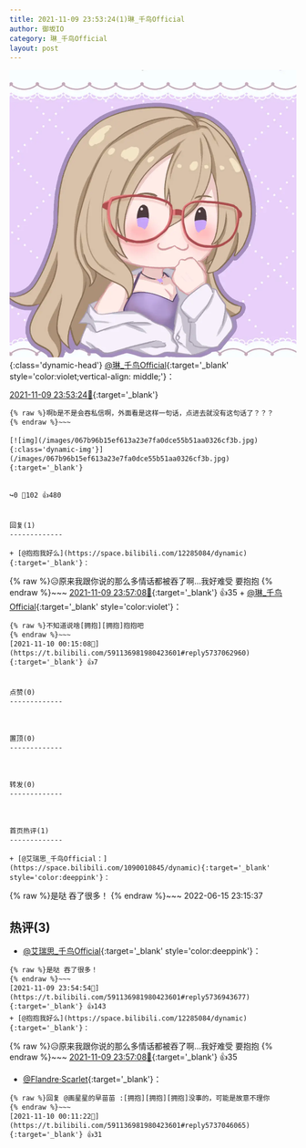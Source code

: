```yaml
---
title: 2021-11-09 23:53:24(1)琳_千鸟Official
author: 御坂IO
category: 琳_千鸟Official
layout: post
---
```


![img](/images/c0a88f85ebd0d056f37b114e0748e69556c8b488.jpg){:class='dynamic-head'}
[@琳_千鸟Official](https://space.bilibili.com/1620923329/dynamic){:target='_blank' style='color:violet;vertical-align: middle;'}：

[2021-11-09 23:53:24🔗](https://t.bilibili.com/591136981980423601){:target='_blank'}

~~~
{% raw %}啊b是不是会吞私信啊，外面看是这样一句话，点进去就没有这句话了？？？
{% endraw %}~~~

[![img](/images/067b96b15ef613a23e7fa0dce55b51aa0326cf3b.jpg){:class='dynamic-img'}](/images/067b96b15ef613a23e7fa0dce55b51aa0326cf3b.jpg){:target='_blank'}


↪️0 💬102 👍480


回复(1)
-------------

+ [@抱抱我好么](https://space.bilibili.com/12285084/dynamic){:target='_blank'}：
~~~
{% raw %}😥原来我跟你说的那么多情话都被吞了啊...我好难受 要抱抱
{% endraw %}~~~
[2021-11-09 23:57:08🔗](https://t.bilibili.com/591136981980423601#reply5736962667){:target='_blank'} 👍35
    + [@琳_千鸟Official](https://space.bilibili.com/1620923329/dynamic){:target='_blank' style='color:violet'}：
~~~
{% raw %}不知道说啥[拥抱][拥抱]抱抱吧
{% endraw %}~~~
[2021-11-10 00:15:08🔗](https://t.bilibili.com/591136981980423601#reply5737062960){:target='_blank'} 👍7


点赞(0)
-------------



置顶(0)
-------------



转发(0)
-------------



首页热评(1)
-------------

+ [@艾瑞思_千鸟Official：](https://space.bilibili.com/1090010845/dynamic){:target='_blank' style='color:deeppink'}：
~~~
{% raw %}是哒 吞了很多！
{% endraw %}~~~
2022-06-15 23:15:37


热评(3)
-------------

+ [@艾瑞思_千鸟Official](https://space.bilibili.com/1090010845/dynamic){:target='_blank' style='color:deeppink'}：
~~~
{% raw %}是哒 吞了很多！
{% endraw %}~~~
[2021-11-09 23:54:54🔗](https://t.bilibili.com/591136981980423601#reply5736943677){:target='_blank'} 👍143
+ [@抱抱我好么](https://space.bilibili.com/12285084/dynamic){:target='_blank'}：
~~~
{% raw %}😥原来我跟你说的那么多情话都被吞了啊...我好难受 要抱抱
{% endraw %}~~~
[2021-11-09 23:57:08🔗](https://t.bilibili.com/591136981980423601#reply5736962667){:target='_blank'} 👍35
+ [@Flandre·Scarlet](https://space.bilibili.com/16460/dynamic){:target='_blank'}：
~~~
{% raw %}回复 @画星星的早苗苗 :[拥抱][拥抱][拥抱]没事的，可能是故意不理你
{% endraw %}~~~
[2021-11-10 00:11:22🔗](https://t.bilibili.com/591136981980423601#reply5737046065){:target='_blank'} 👍31


